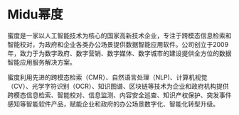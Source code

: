 # 

# Midu幂度

蜜度是一家以人工智能技术为核心的国家高新技术企业，专注于跨模态信息检索和智能校对，为政府和企业各类办公场景提供数据智能应用软件。公司创立于2009年，致力于为数字政府、数字营销、数字媒体、数字城市的建设提供全方位的数据智能应用服务解决方案。

蜜度利用先进的跨模态检索（CMR）、自然语言处理（NLP)、计算机视觉（CV）、光学字符识别（OCR）、知识图谱、区块链等技术为企业和政府机构提供跨模态信息检索、智能校对、信息监测、内容安全巡查、知识产权保护、突发事件感知等智能软件产品，赋能企业和政府的办公场景数字化、智能化转型升级。

